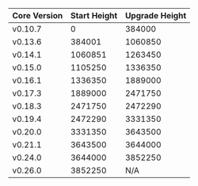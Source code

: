 | Core Version | Start Height | Upgrade Height |
| ------------ | ------------ | -------------- |
| v0.10.7      | 0            | 384000         |
| v0.13.6      | 384001       | 1060850        |
| v0.14.1      | 1060851      | 1263450        |
| v0.15.0      | 1105250      | 1336350        |
| v0.16.1      | 1336350      | 1889000        |
| v0.17.3      | 1889000      | 2471750        |
| v0.18.3      | 2471750      | 2472290        |
| v0.19.4      | 2472290      | 3331350        |
| v0.20.0      | 3331350      | 3643500        |
| v0.21.1      | 3643500      | 3644000        |
| v0.24.0      | 3644000      | 3852250        |
| v0.26.0      | 3852250      | N/A            |
